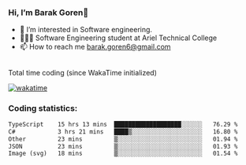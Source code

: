 ###  Hi, I’m Barak Goren👋
- 👀 I’m interested in Software engineering.
- 👨🏼‍🎓 Software Engineering student at Ariel Technical College
- 📫 How to reach me barak.goren6@gmail.com
##
Total time coding (since WakaTime initialized)

[![wakatime](https://wakatime.com/badge/user/5cc5ec80-a806-4ca2-a704-db29274e48cd.svg)](https://wakatime.com/@5cc5ec80-a806-4ca2-a704-db29274e48cd)

   
### Coding statistics:

<!--START_SECTION:waka-->

```txt
TypeScript    15 hrs 13 mins  ███████████████████░░░░░░   76.29 %
C#            3 hrs 21 mins   ████▒░░░░░░░░░░░░░░░░░░░░   16.80 %
Other         23 mins         ▒░░░░░░░░░░░░░░░░░░░░░░░░   01.94 %
JSON          23 mins         ▒░░░░░░░░░░░░░░░░░░░░░░░░   01.93 %
Image (svg)   18 mins         ▒░░░░░░░░░░░░░░░░░░░░░░░░   01.54 %
```

<!--END_SECTION:waka-->

<!---
barakgoren/barakgoren is a ✨ special ✨ repository because its `README.md` (this file) appears on your GitHub profile.
You can click the Preview link to take a look at your changes.
--->
